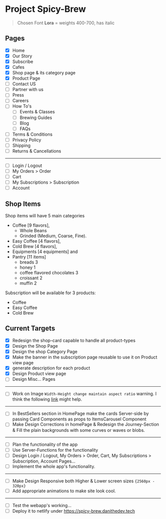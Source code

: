 # Project Spicy-Brew

> Chosen Font **Lora** = weights 400-700, has italic

## Pages

- [x] Home
- [x] Our Story
- [x] Subscribe
- [x] Cafes
- [x] Shop page & its category page
- [x] Product Page
- [ ] Contact US
- [ ] Partner with us
- [ ] Press
- [ ] Careers
- [ ] How To's
    - [ ] Events & Classes
    - [ ] Brewing Guides
    - [ ] Blog
    - [ ] FAQs
- [ ] Terms & Conditions
- [ ] Privacy Policy
- [ ] Shipping
- [ ] Returns & Cancellations
---
- [ ] Login / Logout
- [ ] My Orders > Order
- [ ] Cart
- [ ] My Subscriptions > Subscription
- [ ] Account

## Shop Items

Shop items will have 5 main categories 
    
- Coffee [9 flavors], 
    - Whole Beans 
    - Grinded (Medium, Coarse, Fine).
- Easy Coffee [4 flavors], 
- Cold Brew [4 flavors], 
- Equipments [4 equipments] and 
- Pantry [11 items]
    - breads 3
    - honey 1
    - coffee flavored chocolates 3
    - croissant 2
    - muffin 2


Subscription will be available for 3 products:
- Coffee
- Easy Coffee
- Cold Brew

## Current Targets

- [x] Redesign the shop-card capable to handle all product-types
- [x] Design the Shop Page 
- [x] Design the shop Category Page
- [x] Make the banner in the subscription page reusable to use it on Product view page
- [x] generate description for each product
- [x] Design Product view page
- [ ] Design Misc... Pages
----
- [ ] Work on Image `Width-Height change maintain aspect ratio` warning. I think the following [link](https://stackoverflow.com/questions/69230343/nextjs-image-component-with-fixed-witdth-and-auto-height) might help.
----
- [ ] In BestSellers section in HomePage make the cards Server-side by passing Card Components as props to ItemsCarousel Component
- [ ] Make Design Corrections in homePage & Redesign the Journey-Section & Fill the plain backgrounds with some curves or waves or blobs.
----
- [ ] Plan the functionality of the app
- [ ] Use Server-Functions for the functionality
- [ ] Design Login / Logout, My Orders > Order, Cart, My Subscriptions > Subscription, Account Pages...
- [ ] Implement the whole app's functionality.
----
- [ ] Make Design Responsive both Higher & Lower screen sizes `{2560px - 320px}`
- [ ] Add appropriate animations to make site look cool.
----
- [ ] Test the webapp's working...
- [ ] Deploy it to netlify under https://spicy-brew.danithedev.tech